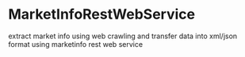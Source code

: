 # MarketInfoRestWebService
extract market info using web crawling and transfer data into xml/json format using marketinfo rest web service
